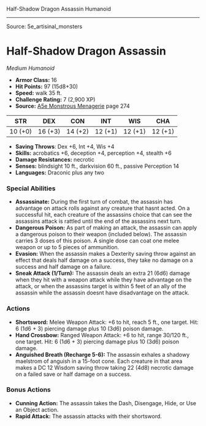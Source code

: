 <MonsterName/>Half-Shadow Dragon Assassin</MonsterName>
<CreatureType/>Humanoid</CreatureType>



---

Source: 5e_artisinal_monsters

# Half-Shadow Dragon Assassin

*Medium* *Humanoid*

- **Armor Class:** 16
- **Hit Points:** 97 (15d8+30)
- **Speed:** walk 35 ft.
- **Challenge Rating:** 7 (2,900 XP)
- **Source:** [A5e Monstrous Menagerie](https://enpublishingrpg.com/products/level-up-monstrous-menagerie-a5e) page 274

| STR | DEX | CON | INT | WIS | CHA |
| --- | --- | --- | --- | --- | --- |
| 10 (+0) | 16 (+3) | 14 (+2) | 12 (+1) | 12 (+1) | 12 (+1) |

- **Saving Throws**: Dex +6, Int +4, Wis +4
- **Skills:** acrobatics +6, deception +4, perception +4, stealth +6
- **Damage Resistances:** necrotic
- **Senses:** blindsight 10 ft., darkvision 60 ft., passive Perception 14
- **Languages:** Draconic plus any two

### Special Abilities

- **Assassinate:** During the first turn of combat, the assassin has advantage on attack rolls against any creature that hasnt acted. On a successful hit, each creature of the assassins choice that can see the assassins attack is rattled until the end of the assassins next turn.
- **Dangerous Poison:** As part of making an attack, the assassin can apply a dangerous poison to their weapon (included below). The assassin carries 3 doses of this poison. A single dose can coat one melee weapon or up to 5 pieces of ammunition.
- **Evasion:** When the assassin makes a Dexterity saving throw against an effect that deals half damage on a success, they take no damage on a success and half damage on a failure.
- **Sneak Attack (1/Turn):** The assassin deals an extra 21 (6d6) damage when they hit with a weapon attack while they have advantage on the attack, or when the assassins target is within 5 feet of an ally of the assassin while the assassin doesnt have disadvantage on the attack.

### Actions

- **Shortsword:** Melee Weapon Attack: +6 to hit, reach 5 ft., one target. Hit: 6 (1d6 + 3) piercing damage plus 10 (3d6) poison damage.
- **Hand Crossbow:** Ranged Weapon Attack: +6 to hit, range 30/120 ft., one target. Hit: 6 (1d6 + 3) piercing damage plus 10 (3d6) poison damage.
- **Anguished Breath (Recharge 5-6):** The assassin exhales a shadowy maelstrom of anguish in a 15-foot cone. Each creature in that area makes a DC 12 Wisdom saving throw  taking 22 (4d8) necrotic damage on a failed save or half damage on a success.

### Bonus Actions

- **Cunning Action:** The assassin takes the Dash, Disengage, Hide, or Use an Object action.
- **Rapid Attack:** The assassin attacks with their shortsword.





